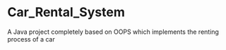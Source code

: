 # Car_Rental_System
A Java project completely based on OOPS which implements the renting process of a car
